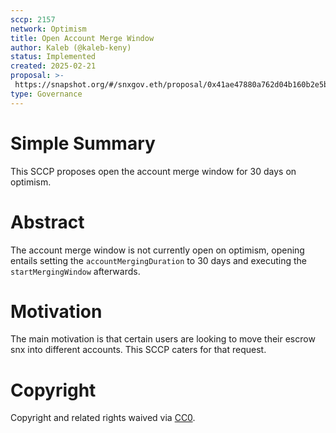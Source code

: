 ```yaml
---
sccp: 2157
network: Optimism 
title: Open Account Merge Window
author: Kaleb (@kaleb-keny)
status: Implemented
created: 2025-02-21
proposal: >-
 https://snapshot.org/#/snxgov.eth/proposal/0x41ae47880a762d04b160b2e5b4d5f2bfbacdc92a2f6eec081ce91a1db4c73901
type: Governance
---
```


# Simple Summary

This SCCP proposes open the account merge window for 30 days on optimism.

# Abstract

The account merge window is not currently open on optimism, opening entails setting the `accountMergingDuration` to 30 days and executing the `startMergingWindow` afterwards.

# Motivation

The main motivation is that certain users are looking to move their escrow snx into different accounts. This SCCP caters for that request.


# Copyright
Copyright and related rights waived via [CC0](https://creativecommons.org/publicdomain/zero/1.0/).
